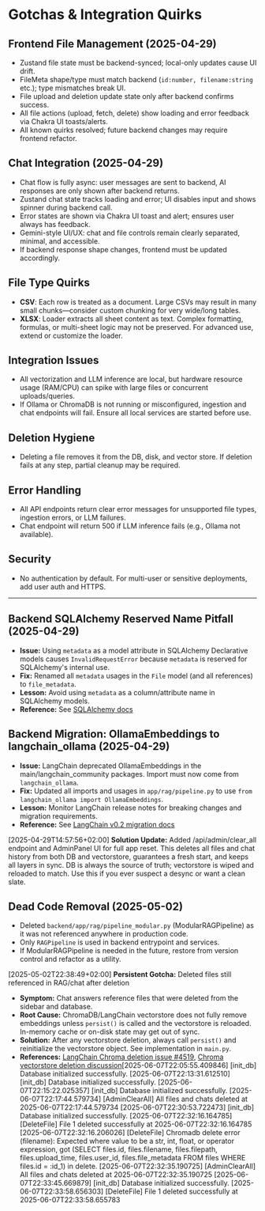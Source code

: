 # Gotchas & Integration Quirks

## Frontend File Management (2025-04-29)
- Zustand file state must be backend-synced; local-only updates cause UI drift.
- FileMeta shape/type must match backend (`id:number, filename:string` etc.); type mismatches break UI.
- File upload and deletion update state only after backend confirms success.
- All file actions (upload, fetch, delete) show loading and error feedback via Chakra UI toasts/alerts.
- All known quirks resolved; future backend changes may require frontend refactor.

## Chat Integration (2025-04-29)
- Chat flow is fully async: user messages are sent to backend, AI responses are only shown after backend returns.
- Zustand chat state tracks loading and error; UI disables input and shows spinner during backend call.
- Error states are shown via Chakra UI toast and alert; ensures user always has feedback.
- Gemini-style UI/UX: chat and file controls remain clearly separated, minimal, and accessible.
- If backend response shape changes, frontend must be updated accordingly.

## File Type Quirks
- **CSV**: Each row is treated as a document. Large CSVs may result in many small chunks—consider custom chunking for very wide/long tables.
- **XLSX**: Loader extracts all sheet content as text. Complex formatting, formulas, or multi-sheet logic may not be preserved. For advanced use, extend or customize the loader.

## Integration Issues
- All vectorization and LLM inference are local, but hardware resource usage (RAM/CPU) can spike with large files or concurrent uploads/queries.
- If Ollama or ChromaDB is not running or misconfigured, ingestion and chat endpoints will fail. Ensure all local services are started before use.

## Deletion Hygiene
- Deleting a file removes it from the DB, disk, and vector store. If deletion fails at any step, partial cleanup may be required.

## Error Handling
- All API endpoints return clear error messages for unsupported file types, ingestion errors, or LLM failures.
- Chat endpoint will return 500 if LLM inference fails (e.g., Ollama not available).

## Security
- No authentication by default. For multi-user or sensitive deployments, add user auth and HTTPS.

---

## Backend SQLAlchemy Reserved Name Pitfall (2025-04-29)
- **Issue:** Using `metadata` as a model attribute in SQLAlchemy Declarative models causes `InvalidRequestError` because `metadata` is reserved for SQLAlchemy's internal use.
- **Fix:** Renamed all `metadata` usages in the `File` model (and all references) to `file_metadata`.
- **Lesson:** Avoid using `metadata` as a column/attribute name in SQLAlchemy models.
- **Reference:** See [SQLAlchemy docs](https://docs.sqlalchemy.org/en/20/orm/metadata.html#metadata)


## Backend Migration: OllamaEmbeddings to langchain_ollama (2025-04-29)
- **Issue:** LangChain deprecated OllamaEmbeddings in the main/langchain_community packages. Import must now come from `langchain_ollama`.
- **Fix:** Updated all imports and usages in `app/rag/pipeline.py` to use `from langchain_ollama import OllamaEmbeddings`.
- **Lesson:** Monitor LangChain release notes for breaking changes and migration requirements.
- **Reference:** See [LangChain v0.2 migration docs](https://python.langchain.com/docs/versions/v0_2/)

[2025-04-29T14:57:56+02:00] **Solution Update:** Added /api/admin/clear_all endpoint and AdminPanel UI for full app reset. This deletes all files and chat history from both DB and vectorstore, guarantees a fresh start, and keeps all layers in sync. DB is always the source of truth; vectorstore is wiped and reloaded to match. Use this if you ever suspect a desync or want a clean slate.

## Dead Code Removal (2025-05-02)
- Deleted `backend/app/rag/pipeline_modular.py` (ModularRAGPipeline) as it was not referenced anywhere in production code.
- Only `RAGPipeline` is used in backend entrypoint and services.
- If ModularRAGPipeline is needed in the future, restore from version control and refactor as a utility.

[2025-05-02T22:38:49+02:00] **Persistent Gotcha:** Deleted files still referenced in RAG/chat after deletion
- **Symptom:** Chat answers reference files that were deleted from the sidebar and database.
- **Root Cause:** ChromaDB/LangChain vectorstore does not fully remove embeddings unless `persist()` is called and the vectorstore is reloaded. In-memory cache or on-disk state may get out of sync.
- **Solution:** After any vectorstore deletion, always call `persist()` and reinitialize the vectorstore object. See implementation in `main.py`.
- **References:** [LangChain Chroma deletion issue #4519](https://github.com/langchain-ai/langchain/issues/4519), [Chroma vectorstore deletion discussion](https://github.com/langchain-ai/langchain/discussions/9495)[2025-06-07T22:05:55.409846] [init_db] Database initialized successfully.
[2025-06-07T22:13:31.612510] [init_db] Database initialized successfully.
[2025-06-07T22:15:22.025357] [init_db] Database initialized successfully.
[2025-06-07T22:17:44.579734] [AdminClearAll] All files and chats deleted at 2025-06-07T22:17:44.579734
[2025-06-07T22:30:53.722473] [init_db] Database initialized successfully.
[2025-06-07T22:32:16.164785] [DeleteFile] File 1 deleted successfully at 2025-06-07T22:32:16.164785
[2025-06-07T22:32:16.206026] [DeleteFile] Chromadb delete error (filename): Expected where value to be a str, int, float, or operator expression, got (SELECT files.id, files.filename, files.filepath, files.upload_time, files.user_id, files.file_metadata 
FROM files 
WHERE files.id = :id_1) in delete.
[2025-06-07T22:32:35.190725] [AdminClearAll] All files and chats deleted at 2025-06-07T22:32:35.190725
[2025-06-07T22:33:45.669879] [init_db] Database initialized successfully.
[2025-06-07T22:33:58.656303] [DeleteFile] File 1 deleted successfully at 2025-06-07T22:33:58.655783
